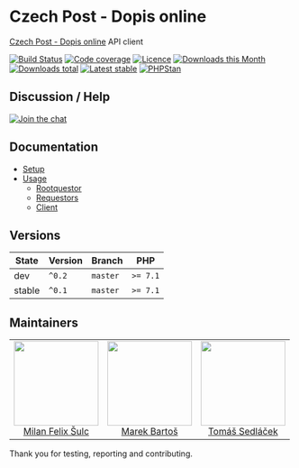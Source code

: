 # Czech Post - Dopis online

[Czech Post - Dopis online](https://online.postservis.cz/) API client

[![Build Status](https://img.shields.io/travis/contributte/czech-post.svg?style=flat-square)](https://travis-ci.org/contributte/czech-post)
[![Code coverage](https://img.shields.io/coveralls/contributte/czech-post.svg?style=flat-square)](https://coveralls.io/r/contributte/czech-post)
[![Licence](https://img.shields.io/packagist/l/contributte/czech-post.svg?style=flat-square)](https://packagist.org/packages/contributte/czech-post)
[![Downloads this Month](https://img.shields.io/packagist/dm/contributte/czech-post.svg?style=flat-square)](https://packagist.org/packages/contributte/czech-post)
[![Downloads total](https://img.shields.io/packagist/dt/contributte/czech-post.svg?style=flat-square)](https://packagist.org/packages/contributte/czech-post)
[![Latest stable](https://img.shields.io/packagist/v/contributte/czech-post.svg?style=flat-square)](https://packagist.org/packages/contributte/czech-post)
[![PHPStan](https://img.shields.io/badge/PHPStan-enabled-brightgreen.svg?style=flat-square)](https://github.com/phpstan/phpstan)

## Discussion / Help

[![Join the chat](https://img.shields.io/gitter/room/contributte/contributte.svg?style=flat-square)](https://gitter.im/contributte/contributte)

## Documentation

- [Setup](.docs/README.md#setup)
- [Usage](.docs/README.md#usage)
  - [Rootquestor](.docs/README.md#rootquestor)
  - [Requestors](.docs/README.md#requestors)
  - [Client](.docs/README.md#client)

## Versions

| State       | Version | Branch   | PHP      |
|-------------|---------|----------|----------|
| dev         | `^0.2`  | `master` | `>= 7.1` |
| stable      | `^0.1`  | `master` | `>= 7.1` |

## Maintainers

<table>
  <tbody>
    <tr>
      <td align="center">
        <a href="https://github.com/f3l1x">
            <img width="150" height="150" src="https://avatars2.githubusercontent.com/u/538058?v=3&s=150">
        </a>
        </br>
        <a href="https://github.com/f3l1x">Milan Felix Šulc</a>
      </td>
      <td align="center">
        <a href="https://github.com/mabar">
            <img width="150" height="150" src="https://avatars0.githubusercontent.com/u/20974277?s=150&v=4">
        </a>
        </br>
        <a href="https://github.com/mabar">Marek Bartoš</a>
      </td>
      <td align="center">
        <a href="https://github.com/kedlas">
            <img width="150" height="150" src="https://avatars3.githubusercontent.com/u/3510893?s=150&v=4">
        </a>
        </br>
        <a href="https://github.com/kedlas">Tomáš Sedláček</a>
      </td>
    </tr>
  </tbody>
</table>

Thank you for testing, reporting and contributing.
